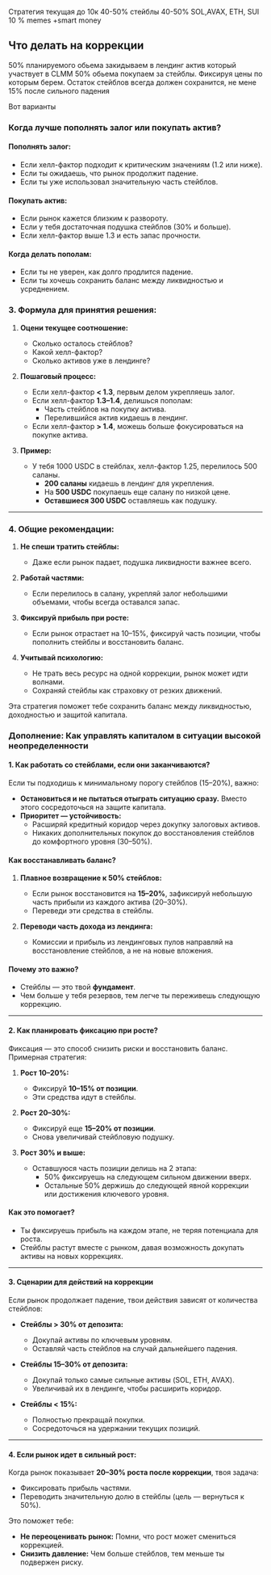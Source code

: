 Стратегия текущая до 10к
40-50% стейблы
40-50% SOL,AVAX, ETH, SUI
10 % memes +smart money

## **Что делать на коррекции**
50% планируемого обьема закидываем в лендинг актив который участвует в CLMM
50% обьема покупаем за стейблы. Фиксируя цены по которым берем.
Остаток стейблов всегда должен сохранится, не мене 15% после сильного падения

Вот варианты
### **Когда лучше пополнять залог или покупать актив?**

#### **Пополнять залог:**

- Если хелл-фактор подходит к критическим значениям (1.2 или ниже).
- Если ты ожидаешь, что рынок продолжит падение.
- Если ты уже использовал значительную часть стейблов.

#### **Покупать актив:**

- Если рынок кажется близким к развороту.
- Если у тебя достаточная подушка стейблов (30% и больше).
- Если хелл-фактор выше 1.3 и есть запас прочности.

#### **Когда делать пополам:**

- Если ты не уверен, как долго продлится падение.
- Если ты хочешь сохранить баланс между ликвидностью и усреднением.

### **3. Формула для принятия решения:**

1. **Оцени текущее соотношение:**
    
    - Сколько осталось стейблов?
    - Какой хелл-фактор?
    - Сколько активов уже в лендинге?
2. **Пошаговый процесс:**
    
    - Если хелл-фактор **< 1.3**, первым делом укрепляешь залог.
    - Если хелл-фактор **1.3–1.4**, делишься пополам:
        - Часть стейблов на покупку актива.
        - Перелившийся актив кидаешь в лендинг.
    - Если хелл-фактор **> 1.4**, можешь больше фокусироваться на покупке актива.
3. **Пример:**
    
    - У тебя 1000 USDC в стейблах, хелл-фактор 1.25, перелилось 500 саланы.
        - **200 саланы** кидаешь в лендинг для укрепления.
        - На **500 USDC** покупаешь еще салану по низкой цене.
        - **Оставшиеся 300 USDC** оставляешь как подушку.

---

### **4. Общие рекомендации:**

1. **Не спеши тратить стейблы:**
    
    - Даже если рынок падает, подушка ликвидности важнее всего.
2. **Работай частями:**
    
    - Если перелилось в салану, укрепляй залог небольшими объемами, чтобы всегда оставался запас.
3. **Фиксируй прибыль при росте:**
    
    - Если рынок отрастает на 10–15%, фиксируй часть позиции, чтобы пополнить стейблы и восстановить баланс.
4. **Учитывай психологию:**
    
    - Не трать весь ресурс на одной коррекции, рынок может идти волнами.
    - Сохраняй стейблы как страховку от резких движений.

Эта стратегия поможет тебе сохранить баланс между ликвидностью, доходностью и защитой капитала.

### Дополнение: Как управлять капиталом в ситуации высокой неопределенности

#### **1. Как работать со стейблами, если они заканчиваются?**

Если ты подходишь к минимальному порогу стейблов (15–20%), важно:

- **Остановиться и не пытаться отыграть ситуацию сразу.** Вместо этого сосредоточься на защите капитала.
- **Приоритет — устойчивость:**
    - Расширяй кредитный коридор через докупку залоговых активов.
    - Никаких дополнительных покупок до восстановления стейблов до комфортного уровня (30–50%).

#### **Как восстанавливать баланс?**

1. **Плавное возвращение к 50% стейблов:**
    
    - Если рынок восстановится на **15–20%**, зафиксируй небольшую часть прибыли из каждого актива (20–30%).
    - Переведи эти средства в стейблы.
2. **Переводи часть дохода из лендинга:**
    
    - Комиссии и прибыль из лендинговых пулов направляй на восстановление стейблов, а не на новые вложения.

#### **Почему это важно?**

- Стейблы — это твой **фундамент**.
- Чем больше у тебя резервов, тем легче ты переживешь следующую коррекцию.

---

#### **2. Как планировать фиксацию при росте?**

Фиксация — это способ снизить риски и восстановить баланс. Примерная стратегия:

1. **Рост 10–20%:**
    
    - Фиксируй **10–15% от позиции**.
    - Эти средства идут в стейблы.
2. **Рост 20–30%:**
    
    - Фиксируй еще **15–20% от позиции**.
    - Снова увеличивай стейбловую подушку.
3. **Рост 30% и выше:**
    
    - Оставшуюся часть позиции делишь на 2 этапа:
        - 50% фиксируешь на следующем сильном движении вверх.
        - Остальные 50% держишь до следующей явной коррекции или достижения ключевого уровня.

#### **Как это помогает?**

- Ты фиксируешь прибыль на каждом этапе, не теряя потенциала для роста.
- Стейблы растут вместе с рынком, давая возможность докупать активы на новых коррекциях.

---

#### **3. Сценарии для действий на коррекции**

Если рынок продолжает падение, твои действия зависят от количества стейблов:

- **Стейблы > 30% от депозита:**
    
    - Докупай активы по ключевым уровням.
    - Оставляй часть стейблов на случай дальнейшего падения.
- **Стейблы 15–30% от депозита:**
    
    - Докупай только самые сильные активы (SOL, ETH, AVAX).
    - Увеличивай их в лендинге, чтобы расширить коридор.
- **Стейблы < 15%:**
    
    - Полностью прекращай покупки.
    - Сосредоточься на удержании текущих позиций.

---

#### **4. Если рынок идет в сильный рост:**

Когда рынок показывает **20–30% роста после коррекции**, твоя задача:

- Фиксировать прибыль частями.
- Переводить значительную долю в стейблы (цель — вернуться к 50%).

Это поможет тебе:

- **Не переоценивать рынок:** Помни, что рост может смениться коррекцией.
- **Снизить давление:** Чем больше стейблов, тем меньше ты подвержен риску.